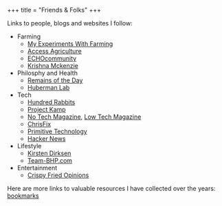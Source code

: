 +++
title = "Friends & Folks"
+++

Links to people, blogs and websites I follow:
* Farming
  * [My Experiments With Farming](http://farming-experiments.blogspot.com/)
  * [Access Agriculture](https://www.accessagriculture.org/)
  * [ECHOcommunity](https://www.echocommunity.org/)
  * [Krishna Mckenzie](https://www.youtube.com/@KrishnaMckenzie)
* Philosphy and Health
  * [Remains of the Day](https://harmanjit.blogspot.com/)
  * [Huberman Lab](https://hubermanlab.com/)
* Tech
  * [Hundred Rabbits](https://100r.co/site/home.html)
  * [Project Kamp](https://projectkamp.com/)
  * [No Tech Magazine](https://www.notechmagazine.com/), [Low Tech Magazine](https://www.lowtechmagazine.com/)
  * [ChrisFix](https://www.youtube.com/@chrisfix)
  * [Primitive Technology](https://www.youtube.com/@primitivetechnology9550/videos)
  * [Hacker News](https://news.ycombinator.com/news)
* Lifestyle
  * [Kirsten Dirksen](https://www.youtube.com/@kirstendirksen)
  * [Team-BHP.com](https://www.team-bhp.com/)
* Entertainment
  * [Crispy Fried Opinions](https://crispyfriedopinions.com/)
  
Here are more links to valuable resources I have collected over the years: [bookmarks](/bookmarks)
